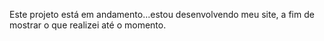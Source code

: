 Este projeto está em andamento...estou desenvolvendo meu site, a fim de mostrar o que realizei até o momento.
